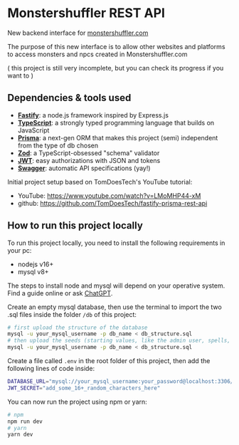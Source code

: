 # Monstershuffler REST API
New backend interface for [monstershuffler.com](https://www.monstershuffler.com)

The purpose of this new interface is to allow other websites and platforms to access monsters and npcs created in Monstershuffler.com

( this project is still very incomplete, but you can check its progress if you want to )

## Dependencies & tools used
- [**Fastify**](https://www.fastify.io/): a node.js framework inspired by Express.js
- [**TypeScript**](https://www.typescriptlang.org/): a strongly typed programming language that builds on JavaScript
- [**Prisma**](https://www.prisma.io/): a next-gen ORM that makes this project (semi) independent from the type of db chosen
- [**Zod**](https://github.com/colinhacks/zod): a TypeScript-obsessed "schema" validator
- [**JWT**](https://jwt.io/): easy authorizations with JSON and tokens
- [**Swagger**](https://swagger.io/specification/v2/): automatic API specifications (yay!)

Initial project setup based on TomDoesTech's YouTube tutorial:
- YouTube: https://www.youtube.com/watch?v=LMoMHP44-xM
- github: https://github.com/TomDoesTech/fastify-prisma-rest-api

## How to run this project locally
To run this project locally, you need to install the following requirements in your pc:
- nodejs v16+
- mysql v8+

The steps to install node and mysql will depend on your operative system. Find a guide online or ask [ChatGPT](https://chat.openai.com/).

Create an empty mysql database, then use the terminal to import the two .sql files inside the folder `/db` of this project:
``` bash
# first upload the structure of the database
mysql -u your_mysql_username -p db_name < db_structure.sql
# then upload the seeds (starting values, like the admin user, spells, etc...)
mysql -u your_mysql_username -p db_name < db_structure.sql
```
Create a file called `.env` in the root folder of this project, then add the following lines of code inside:
``` bash
DATABASE_URL="mysql://your_mysql_username:your_password@localhost:3306/your_db_name"
JWT_SECRET="add_some_16+_random_characters_here"
```

You can now run the project using npm or yarn:
``` bash
# npm
npm run dev
# yarn
yarn dev
```






